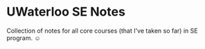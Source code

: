 # UWaterloo SE Notes
Collection of notes for all core courses (that I've taken so far) in SE program. ☺️
